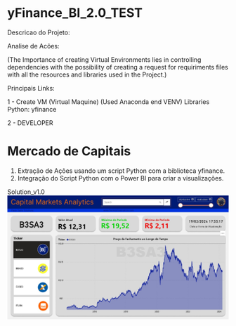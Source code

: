 # yFinance_BI_2.0_TEST

Descricao do Projeto:

Analise de Acões: 

(The Importance of creating Virtual Environments lies in controlling dependencies with the possibility of creating a request for requiriments files with all the resources and libraries used in the Project.)  


Principais Links:

1 - Create VM (Virtual Maquine) (Used Anaconda end VENV)  Libraries Python: yfinance  

2 - DEVELOPER

# Mercado de Capitais

1. Extração de Ações usando um script Python com a biblioteca yfinance.
2. Integração do Script Python com o Power BI para criar a visualizações.

Solution_v1.0
![Print_v2_SOLUTIONS](https://raw.githubusercontent.com/Mateus-Fleck/yFinance_BI_2.0_TEST/2bcea1f467e7fb8040049060178800c1d0c6b9d1/Dashboard%20Solution/Print_v2_SOLUTIONS.jpg)
